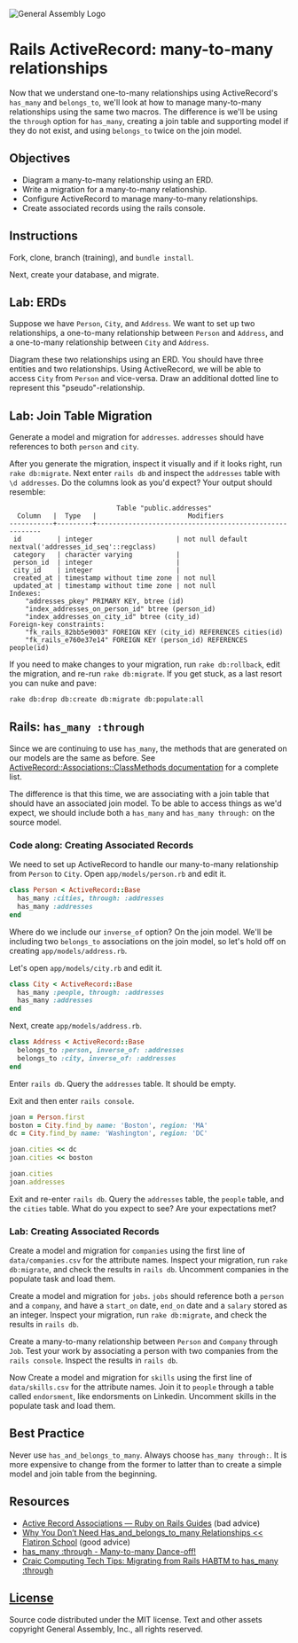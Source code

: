 ![General Assembly Logo](http://i.imgur.com/ke8USTq.png)

# Rails ActiveRecord: many-to-many relationships

Now that we understand one-to-many relationships using ActiveRecord's `has_many`
 and `belongs_to`, we'll look at how to manage many-to-many relationships using
 the same two macros.
The difference is we'll be using the `through` option for `has_many`, creating a
 join table and supporting model if they do not exist, and using `belongs_to`
 twice on the join model.

## Objectives

-   Diagram a many-to-many relationship using an ERD.
-   Write a migration for a many-to-many relationship.
-   Configure ActiveRecord to manage many-to-many relationships.
-   Create associated records using the rails console.

## Instructions

Fork, clone, branch (training), and `bundle install`.

Next, create your database, and migrate.

## Lab: ERDs

Suppose we have `Person`, `City`, and `Address`.
We want to set up two relationships, a one-to-many relationship between `Person`
 and `Address`, and a one-to-many relationship between `City` and `Address`.

Diagram these two relationships using an ERD.
You should have three entities and two relationships.
Using ActiveRecord, we will be able to access `City` from `Person` and
 vice-versa.
Draw an additional dotted line to represent this "pseudo"-relationship.

## Lab: Join Table Migration

Generate a model and migration for `addresses`.
`addresses` should have references to both `person` and `city`.

After you generate the migration, inspect it visually and if it looks right, run
 `rake db:migrate`.
Next enter `rails db` and inspect the `addresses` table with `\d addresses`.
Do the columns look as you'd expect? Your output should resemble:

```text
                           Table "public.addresses"
  Column   |  Type   |                       Modifiers
-----------+---------+--------------------------------------------------------
 id         | integer                     | not null default nextval('addresses_id_seq'::regclass)
 category   | character varying           |
 person_id  | integer                     |
 city_id    | integer                     |
 created_at | timestamp without time zone | not null
 updated_at | timestamp without time zone | not null
Indexes:
    "addresses_pkey" PRIMARY KEY, btree (id)
    "index_addresses_on_person_id" btree (person_id)
    "index_addresses_on_city_id" btree (city_id)
Foreign-key constraints:
    "fk_rails_82bb5e9003" FOREIGN KEY (city_id) REFERENCES cities(id)
    "fk_rails_e760e37e14" FOREIGN KEY (person_id) REFERENCES people(id)
```

If you need to make changes to your migration, run `rake db:rollback`, edit the
 migration, and re-run `rake db:migrate`.
If you get stuck, as a last resort you can nuke and pave:

```sh
rake db:drop db:create db:migrate db:populate:all
```

## Rails: `has_many :through`

Since we are continuing to use `has_many`, the methods that are generated on our
 models are the same as before.
See [ActiveRecord::Associations::ClassMethods documentation](http://api.rubyonrails.org/classes/ActiveRecord/Associations/ClassMethods.html#method-i-has_many)
 for a complete list.

The difference is that this time, we are associating with a join table that
 should have an associated join model.
To be able to access things as we'd expect, we should include both a `has_many`
 and `has_many through:` on the source model.

### Code along: Creating Associated Records

We need to set up ActiveRecord to handle our many-to-many relationship from
 `Person` to `City`. Open `app/models/person.rb` and edit it.

```ruby
class Person < ActiveRecord::Base
  has_many :cities, through: :addresses
  has_many :addresses
end
```

Where do we include our `inverse_of` option?
On the join model.
We'll be including two `belongs_to` associations on the join model, so let's
 hold off on creating `app/models/address.rb`.

Let's open `app/models/city.rb` and edit it.

```ruby
class City < ActiveRecord::Base
  has_many :people, through: :addresses
  has_many :addresses
end
```

Next, create `app/models/address.rb`.

```ruby
class Address < ActiveRecord::Base
  belongs_to :person, inverse_of: :addresses
  belongs_to :city, inverse_of: :addresses
end
```

Enter `rails db`. Query the `addresses` table. It should be empty.

Exit and then enter `rails console`.

```ruby
joan = Person.first
boston = City.find_by name: 'Boston', region: 'MA'
dc = City.find_by name: 'Washington', region: 'DC'

joan.cities << dc
joan.cities << boston

joan.cities
joan.addresses
```

Exit and re-enter `rails db`.
Query the `addresses` table, the `people` table, and the `cities` table.
What do you expect to see? Are your expectations met?

### Lab: Creating Associated Records

Create a model and migration for `companies` using the first line of
 `data/companies.csv` for the attribute names.
Inspect your migration, run `rake db:migrate`, and check the results in
 `rails db`.
Uncomment companies in the populate task and load them.

Create a model and migration for `jobs`.
`jobs` should reference both a `person` and a `company`, and have a `start_on`
 date, `end_on` date and a `salary` stored as an integer.
Inspect your migration, run `rake db:migrate`, and check the results in
 `rails db`.

Create a many-to-many relationship between `Person` and `Company` through
 `Job`.
Test your work by associating a person with two companies
 from the `rails console`.
Inspect the results in `rails db`.

Now Create a model and migration for `skills` using the first line of `data/skills.csv` for the attribute names. Join it to `people` through a table called `endorsment`, like endorsments on Linkedin. Uncomment skills in the populate task and load them.

## Best Practice

Never use `has_and_belongs_to_many`. Always choose `has_many through:`.
It is more expensive to change from the former to latter than to create a simple
 model and join table from the beginning.

## Resources

-   [Active Record Associations — Ruby on Rails Guides](http://guides.rubyonrails.org/association_basics.html#choosing-between-has-many-through-and-has-and-belongs-to-many)
 (bad advice)
-   [Why You Don’t Need Has_and_belongs_to_many Relationships << Flatiron School](http://blog.flatironschool.com/why-you-dont-need-has-and-belongs-to-many/)
 (good advice)
-   [has_many :through - Many-to-many Dance-off!](http://blog.hasmanythrough.com/2006/4/20/many-to-many-dance-off)
-   [Craic Computing Tech Tips: Migrating from Rails HABTM to has_many :through](http://craiccomputing.blogspot.com/2013/06/migrating-from-rails-habtm-to-hasmany.html)

## [License](LICENSE)

Source code distributed under the MIT license. Text and other assets copyright
General Assembly, Inc., all rights reserved.
